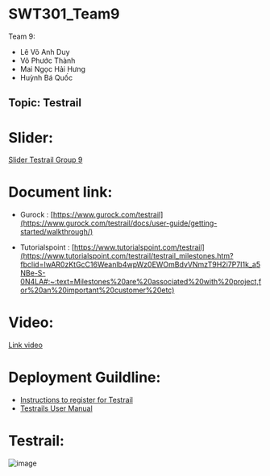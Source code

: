# SWT301_Team9
 Team 9:
- Lê Võ Anh Duy
- Võ Phước Thành
- Mai Ngọc Hải Hưng
- Huỳnh Bá Quốc

## Topic: Testrail
# Slider:
[Slider Testrail Group 9](https://docs.google.com/presentation/d/1enAuO0NHSjPraiZuW3IhDbdoLeQD8GVf/edit#slide=id.p1)
# Document link:
- Gurock : [https://www.gurock.com/testrail](https://www.gurock.com/testrail/docs/user-guide/getting-started/walkthrough/)

- Tutorialspoint : [https://www.tutorialspoint.com/testrail](https://www.tutorialspoint.com/testrail/testrail_milestones.htm?fbclid=IwAR0zKtGcC16Weanlb4wpWz0EWOmBdvVNmzT9H2i7P7I1k_a5NBe-S-0N4LA#:~:text=Milestones%20are%20associated%20with%20project,for%20an%20important%20customer%20etc)
# Video:
[Link video](https://www.youtube.com/watch?v=0uoa5b94Bbk)

# Deployment Guildline:
- [Instructions to register for Testrail](https://docs.google.com/document/d/1-L-gWVBvgfznowXcbYPy3ap9IBAwdFSKZWC70MhWHfQ/edit?usp=sharing)
- [Testrails User Manual](https://docs.google.com/document/d/1iCNYlah3vU001VmBjp9xODTPz0qu5c_ZA4EBBgbklzk/edit?usp=sharing)

# Testrail:
![image](https://user-images.githubusercontent.com/104615629/178334336-629db5db-5176-4260-a2f6-0ad72bdb123b.png)






